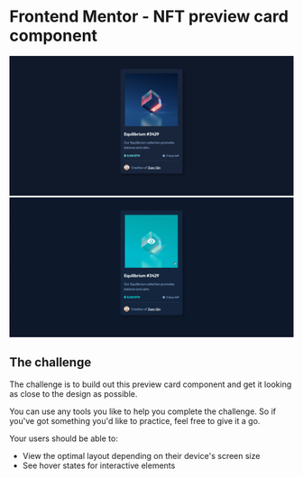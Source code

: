 # Frontend Mentor - NFT preview card component

![withouthover](./design/nohover.png)
![withhover](./design/hover.png)

## The challenge

The challenge is to build out this preview card component and get it looking as close to the design as possible.

You can use any tools you like to help you complete the challenge. So if you've got something you'd like to practice, feel free to give it a go.

Your users should be able to:

- View the optimal layout depending on their device's screen size
- See hover states for interactive elements